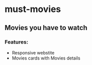 # must-movies

## Movies you have to watch

### Features:
- Responsive webstite
- Movies cards with Movies details
